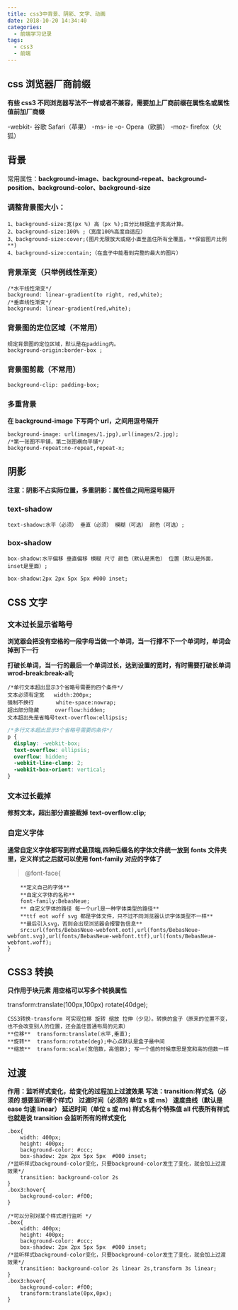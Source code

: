 ```yaml
---
title: css3中背景、阴影、文字、动画
date: 2018-10-20 14:34:40
categories:
  - 前端学习记录
tags:
  - css3
  - 前端
---
```


## css 浏览器厂商前缀

**有些 css3 不同浏览器写法不一样或者不兼容，需要加上厂商前缀在属性名或属性值前加厂商缀**

-webkit- 谷歌 Safari（苹果）
-ms- ie
-o- Opera（欧鹏）
-moz- firefox（火狐）

## 背景

常用属性：**background-image、background-repeat、background-position、background-color、background-size**

### 调整背景图大小：

    1、background-size:宽(px %) 高（px %);百分比根据盒子宽高计算。
    2、background-size:100% ;（宽度100%高度自适应）
    3、background-size:cover;(图片无限放大或缩小直至盖住所有全覆盖，**保留图片比例**)
    4、background-size:contain;（在盒子中能看到完整的最大的图片）

### 背景渐变（只举例线性渐变）

    /*水平线性渐变*/
    background: linear-gradient(to right, red,white);
    /*垂直线性渐变*/
    background: linear-gradient(red,white);

### 背景图的定位区域（不常用）

    规定背景图的定位区域，默认是在padding内。
    background-origin:border-box ;

### 背景图剪裁（不常用）

    background-clip: padding-box;

### 多重背景

**在 background-image 下写两个 url，之间用逗号隔开**

```
background-image: url(images/1.jpg),url(images/2.jpg);
/*第一张图不平铺，第二张图横向平铺*/
background-repeat:no-repeat,repeat-x;
```

## 阴影

**注意：阴影不占实际位置，多重阴影：属性值之间用逗号隔开**

### text-shadow

    text-shadow:水平（必须） 垂直（必须） 模糊（可选） 颜色（可选）;

### box-shadow

    box-shadow:水平偏移 垂直偏移 模糊 尺寸 颜色（默认是黑色） 位置（默认是外面，inset是里面）;

```
box-shadow:2px 2px 5px 5px #000 inset;
```

## CSS 文字

### 文本过长显示省略号

**浏览器会把没有空格的一段字母当做一个单词，当一行撑不下一个单词时，单词会掉到下一行**

**打破长单词，当一行的最后一个单词过长，达到设置的宽时，有时需要打破长单词**
**wrod-break:break-all;**

```
/*单行文本超出显示3个省略号需要的四个条件*/
文本必须有定宽   width:200px;
强制不换行       white-space:nowrap;
超出部分隐藏     overflow:hidden;
文本超出先是省略号text-overflow:ellipsis;
```

```css
/*多行文本超出显示3个省略号需要的条件*/
p {
  display: -webkit-box;
  text-overflow: ellipsis;
  overflow: hidden;
  -webkit-line-clamp: 2;
  -webkit-box-orient: vertical;
}
```

### 文本过长截掉

**修剪文本，超出部分直接截掉**
**text-overflow:clip;**

### 自定义字体

**通常自定义字体都写到样式最顶端,四种后缀名的字体文件统一放到 fonts 文件夹里，定义样式之后就可以使用 font-family 对应的字体了**

> @font-face{

    	**定义自己的字体**
    	**自定义字体的名称**
    	font-family:BebasNeue;
    	** 自定义字体的路径 每一个url是一种字体类型的路径**
    	**ttf eot woff svg 都是字体文件，只不过不同浏览器认识字体类型不一样**
    	**最后引入svg，否则会出现浏览器会报警告信息**
    	src:url(fonts/BebasNeue-webfont.eot),url(fonts/BebasNeue-webfont.svg),url(fonts/BebasNeue-webfont.ttf),url(fonts/BebasNeue-webfont.woff);
    }

## CSS3 转换

**只作用于块元素**
**用空格可以写多个转换属性**

transform:translate(100px,100px) rotate(40dge);

    CSS3转换-transform 可实现位移 旋转 缩放 拉伸（少见）。转换的盒子（原来的位置不变，也不会改变别人的位置，还会盖住普通布局的元素）
    **位移**  transform:translate(水平,垂直);
    **旋转**  transform:rotate(deg);中心点默认是盒子最中间
    **缩放**  transform:scale(宽倍数，高倍数); 写一个值的时候意思是宽和高的倍数一样

## 过渡

**作用：监听样式变化，给变化的过程加上过渡效果**
**写法：transition:样式名（必须的 想要监听哪个样式） 过渡时间（必须的 单位 s 或 ms） 速度曲线（默认是 ease 匀速 linear） 延迟时间（单位 s 或 ms)
样式名有个特殊值 all 代表所有样式也就是说 transition 会监听所有的样式变化**

```
.box{
	width: 400px;
	height: 400px;
	background-color: #ccc;
	box-shadow: 2px 2px 5px 5px  #000 inset;
/*监听样式background-color变化，只要background-color发生了变化，就会加上过渡效果*/
	transition: background-color 2s
}
.box3:hover{
	background-color: #f00;
}

/*可以分别对某个样式进行监听 */
.box{
	width: 400px;
	height: 400px;
	background-color: #ccc;
	box-shadow: 2px 2px 5px 5px  #000 inset;
/*监听样式background-color变化，只要background-color发生了变化，就会加上过渡效果*/
	transition: background-color 2s linear 2s,transform 3s linear;
}
.box3:hover{
	background-color: #f00;
	transform:translate(0px,0px);
}
```
